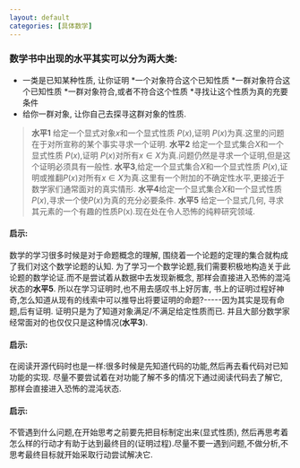 ```yaml
---
layout: default
categories: [具体数学]
---
```


### 数学书中出现的水平其实可以分为两大类:
* 一类是已知某种性质, 让你证明
    *一个对象符合这个已知性质
    *一群对象符合这个已知性质
    *一群对象符合,或者不符合这个性质
    *寻找让这个性质为真的充要条件
* 给你一群对象, 让你自己去探寻这群对象的性质.



>**水平1** 给定一个显式对象$x$和一个显式性质 $P(x)$,证明 $P(x)$为真.这里的问题在于对所宣称的某个事实寻求一个证明.
**水平2** 给定一个显式集合$X$和一个显式性质 $P(x)$,证明 $P(x)$对所有$x \in X$为真.问题仍然是寻求一个证明,但是这个证明必须具有一般性.
**水平3**,给定一个显式集合$X$和一个显式性质 $P(x)$,证明或推翻$P(x)$对所有$x \in X$为真.这里有一个附加的不确定性水平,更接近于数学家们通常面对的真实情形.
**水平4**给定一个显式集合$X$和一个显式性质 $P(x)$,寻求一个使$P(x)$为真的充分必要条件.
**水平5** 给定一个显式几何, 寻求其元素的一个有趣的性质P(x).现在处在令人恐怖的纯粹研究领域.

#### 启示:
数学的学习很多时候是对于命题概念的理解, 围绕着一个论题的定理的集合就构成了我们对这个数学论题的认知.
为了学习一个数学论题,我们需要积极地构造关于此论题的数学论证.而不是尝试着从数据中去发现新概念, 那样会直接进入恐怖的混沌状态的**水平5**.
所以在学习证明时,也不用去感叹书上好厉害, 书上的证明过程好神奇,怎么知道从现有的线索中可以推导出将要证明的命题?-----因为其实是现有命题,后有证明.  证明只是为了知道对象满足/不满足给定性质而已. 并且大部分数学家经常面对的也仅仅只是这种情况(**水平3**).
#### 启示:
在阅读开源代码时也是一样:很多时候是先知道代码的功能,然后再去看代码对已知功能的实现. 尽量不要尝试着在对功能了解不多的情况下通过阅读代码去了解它, 那样会直接进入恐怖的混沌状态.
#### 启示:
不管遇到什么问题,在开始思考之前要先把目标制定出来(显式性质), 然后再思考着怎么样的行动才有助于达到最终目的(证明过程).尽量不要一遇到问题,不做分析,不思考最终目标就开始采取行动尝试解决它.